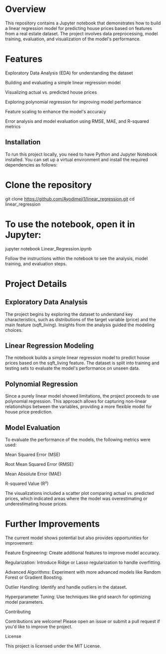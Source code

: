 # Overview
This repository contains a Jupyter notebook that demonstrates how to build a linear regression model for predicting house prices based on features from a real estate dataset. The project involves data preprocessing, model training, evaluation, and visualization of the model's performance.

# Features

Exploratory Data Analysis (EDA) for understanding the dataset

Building and evaluating a simple linear regression model

Visualizing actual vs. predicted house prices

Exploring polynomial regression for improving model performance

Feature scaling to enhance the model's accuracy

Error analysis and model evaluation using RMSE, MAE, and R-squared metrics

## Installation

To run this project locally, you need to have Python and Jupyter Notebook installed. You can set up a virtual environment and install the required dependencies as follows:

# Clone the repository
git clone https://github.com/Ayodimeji1/linear_regression.git
cd linear_regression

# To use the notebook, open it in Jupyter:

jupyter notebook Linear_Regression.ipynb

Follow the instructions within the notebook to see the analysis, model training, and evaluation steps.

# Project Details

## Exploratory Data Analysis

The project begins by exploring the dataset to understand key characteristics, such as distributions of the target variable (price) and the main feature (sqft_living). Insights from the analysis guided the modeling choices.

## Linear Regression Modeling

The notebook builds a simple linear regression model to predict house prices based on the sqft_living feature. The dataset is split into training and testing sets to evaluate the model's performance on unseen data.

## Polynomial Regression

Since a purely linear model showed limitations, the project proceeds to use polynomial regression. This approach allows for capturing non-linear relationships between the variables, providing a more flexible model for house price prediction.

## Model Evaluation

To evaluate the performance of the models, the following metrics were used:

Mean Squared Error (MSE)

Root Mean Squared Error (RMSE)

Mean Absolute Error (MAE)

R-squared Value (R²)

The visualizations included a scatter plot comparing actual vs. predicted prices, which indicated areas where the model was overestimating or underestimating house prices.

# Further Improvements

The current model shows potential but also provides opportunities for improvement:

Feature Engineering: Create additional features to improve model accuracy.

Regularization: Introduce Ridge or Lasso regularization to handle overfitting.

Advanced Algorithms: Experiment with more advanced models like Random Forest or Gradient Boosting.

Outlier Handling: Identify and handle outliers in the dataset.

Hyperparameter Tuning: Use techniques like grid search for optimizing model parameters.

Contributing

Contributions are welcome! Please open an issue or submit a pull request if you'd like to improve the project.

License

This project is licensed under the MIT License.

